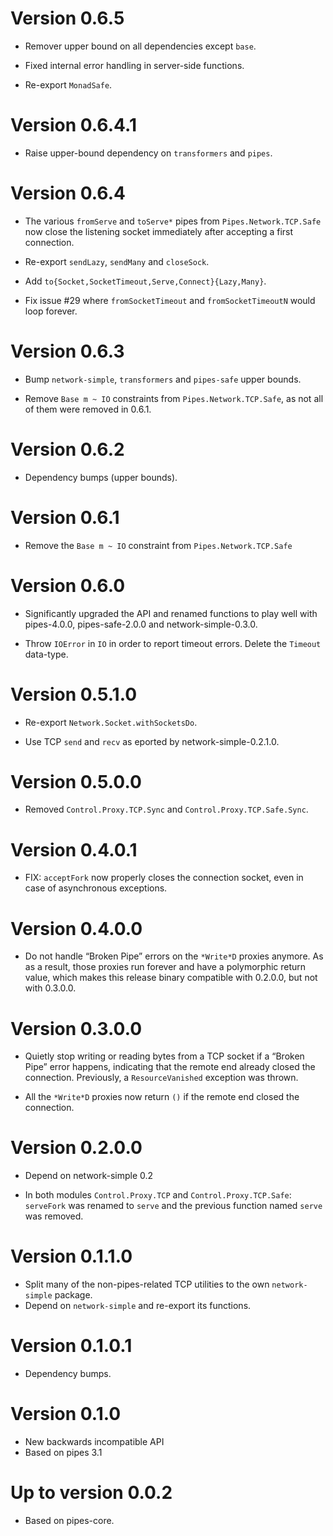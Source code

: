 # Version 0.6.5

* Remover upper bound on all dependencies except `base`.

* Fixed internal error handling in server-side functions.

* Re-export `MonadSafe`.


# Version 0.6.4.1

* Raise upper-bound dependency on `transformers` and `pipes`.


# Version 0.6.4

* The various `fromServe` and `toServe*` pipes from
  `Pipes.Network.TCP.Safe` now close the listening socket immediately
  after accepting a first connection.

* Re-export `sendLazy`, `sendMany` and `closeSock`.

* Add `to{Socket,SocketTimeout,Serve,Connect}{Lazy,Many}`.

* Fix issue #29 where `fromSocketTimeout` and `fromSocketTimeoutN`
  would loop forever.


# Version 0.6.3

* Bump `network-simple`, `transformers` and `pipes-safe` upper bounds.

* Remove `Base m ~ IO` constraints from `Pipes.Network.TCP.Safe`, as
  not all of them were removed in 0.6.1.


# Version 0.6.2

* Dependency bumps (upper bounds).


# Version 0.6.1

* Remove the `Base m ~ IO` constraint from `Pipes.Network.TCP.Safe`


# Version 0.6.0

* Significantly upgraded the API and renamed functions to play well with
  pipes-4.0.0, pipes-safe-2.0.0 and network-simple-0.3.0.

* Throw `IOError` in `IO` in order to report timeout errors. Delete
  the `Timeout` data-type.


# Version 0.5.1.0

* Re-export `Network.Socket.withSocketsDo`.

* Use TCP `send` and `recv` as eported by network-simple-0.2.1.0.


# Version 0.5.0.0

* Removed `Control.Proxy.TCP.Sync` and `Control.Proxy.TCP.Safe.Sync`.


# Version 0.4.0.1

* FIX: `acceptFork` now properly closes the connection socket, even in
  case of asynchronous exceptions.


# Version 0.4.0.0

* Do not handle “Broken Pipe” errors on the `*Write*D` proxies anymore.
  As as a result, those proxies run forever and have a polymorphic
  return value, which makes this release binary compatible with 0.2.0.0,
  but not with 0.3.0.0.


# Version 0.3.0.0

* Quietly stop writing or reading bytes from a TCP socket if a
  “Broken Pipe” error happens, indicating that the remote end
  already closed the connection. Previously, a `ResourceVanished`
  exception was thrown.

* All the `*Write*D` proxies now return `()` if the remote end
  closed the connection.


# Version 0.2.0.0

* Depend on network-simple 0.2

* In both modules `Control.Proxy.TCP` and `Control.Proxy.TCP.Safe`:
  `serveFork` was renamed to `serve` and the previous function named
  `serve` was removed.


# Version 0.1.1.0

* Split many of the non-pipes-related TCP utilities to the own
  `network-simple` package.
* Depend on `network-simple` and re-export its functions.


# Version 0.1.0.1

* Dependency bumps.


# Version 0.1.0

* New backwards incompatible API
* Based on pipes 3.1


# Up to version 0.0.2

* Based on pipes-core.
